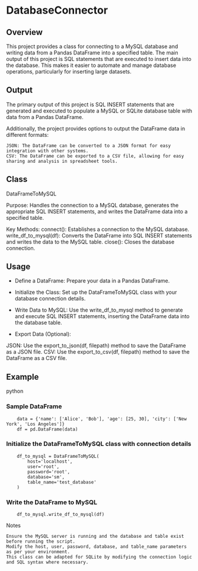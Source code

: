 # DatabaseConnector
## Overview

This project provides a class for connecting to a MySQL database and writing data from a Pandas DataFrame into a specified table. The main output of this project is SQL statements that are executed to insert data into the database. This makes it easier to automate and manage database operations, particularly for inserting large datasets.


## Output

The primary output of this project is SQL INSERT statements that are generated and executed to populate a MySQL or SQLite database table with data from a Pandas DataFrame.

Additionally, the project provides options to output the DataFrame data in different formats:

    JSON: The DataFrame can be converted to a JSON format for easy integration with other systems.
    CSV: The DataFrame can be exported to a CSV file, allowing for easy sharing and analysis in spreadsheet tools.

## Class
DataFrameToMySQL

Purpose: Handles the connection to a MySQL database, generates the appropriate SQL INSERT statements, and writes the DataFrame data into a specified table.

Key Methods:
        connect(): Establishes a connection to the MySQL database.
        write_df_to_mysql(df): Converts the DataFrame into SQL INSERT statements and writes the data to the MySQL table.
        close(): Closes the database connection.

## Usage

- Define a DataFrame: Prepare your data in a Pandas DataFrame.

- Initialize the Class: Set up the DataFrameToMySQL class with your database connection details.

- Write Data to MySQL: Use the write_df_to_mysql method to generate and execute SQL INSERT statements, inserting the DataFrame data into the database table.

- Export Data (Optional):

JSON: Use the export_to_json(df, filepath) method to save the DataFrame as a JSON file.
CSV: Use the export_to_csv(df, filepath) method to save the DataFrame as a CSV file.

## Example

python

### Sample DataFrame
        data = {'name': ['Alice', 'Bob'], 'age': [25, 30], 'city': ['New York', 'Los Angeles']}
        df = pd.DataFrame(data)

### Initialize the DataFrameToMySQL class with connection details
        df_to_mysql = DataFrameToMySQL(
            host='localhost',
            user='root',
            password='root',
            database='sm',  
            table_name='test_database'    
        )

### Write the DataFrame to MySQL
        df_to_mysql.write_df_to_mysql(df)

Notes

    Ensure the MySQL server is running and the database and table exist before running the script.
    Modify the host, user, password, database, and table_name parameters as per your environment.
    This class can be adapted for SQLite by modifying the connection logic and SQL syntax where necessary.
